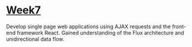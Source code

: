 # [Week7](w7)
Develop single page web applications using AJAX requests and the front-end framework React. Gained understanding of the Flux architecture and unidirectional data flow.